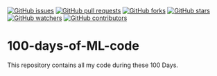  [![GitHub issues](https://img.shields.io/github/issues/GouravSardana/100-days-of-ML-code.svg)](https://github.com/GouravSardana/100-days-of-ML-code/issues)
[![GitHub pull requests](https://img.shields.io/github/issues-pr/GouravSardana/100-days-of-ML-code.svg)](https://github.com/GouravSardana/100-days-of-ML-code/pulls)
[![GitHub forks](https://img.shields.io/github/forks/GouravSardana/100-days-of-ML-code.svg?style=social&label=Fork)](https://github.com/GouravSardana/100-days-of-ML-code/network)
[![GitHub stars](https://img.shields.io/github/stars/GouravSardana/100-days-of-ML-code.svg?style=social&label=Stars)](https://github.com/GouravSardana/100-days-of-ML-code/stargazers)
[![GitHub watchers](https://img.shields.io/github/watchers/GouravSardana/100-days-of-ML-code.svg?style=social&label=Watch)](https://github.com/GouravSardana/100-days-of-ML-code/watchers)
[![GitHub contributors](https://img.shields.io/github/contributors/GouravSardana/100-days-of-ML-code.svg)](https://github.com/GouravSardana/100-days-of-ML-code/graphs/contributors)

# 100-days-of-ML-code
  This repository contains all my code during these 100 Days.
